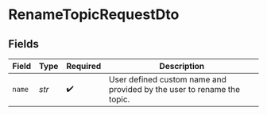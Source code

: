 # RenameTopicRequestDto


## Fields

| Field                                                                  | Type                                                                   | Required                                                               | Description                                                            |
| ---------------------------------------------------------------------- | ---------------------------------------------------------------------- | ---------------------------------------------------------------------- | ---------------------------------------------------------------------- |
| `name`                                                                 | *str*                                                                  | :heavy_check_mark:                                                     | User defined custom name and provided by the user to rename the topic. |